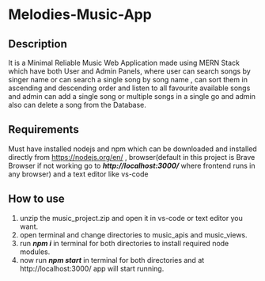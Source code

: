 # Melodies-Music-App

## Description
It is a Minimal Reliable Music Web Application made using MERN Stack which have both User and Admin Panels, where user can search songs by singer name or can search a single song by song name , can sort them in ascending and descending order and listen to all favourite available songs and admin can add a single song or multiple songs in a single go and admin also can delete a song from the Database.

## Requirements
Must have installed nodejs and npm which can be downloaded and installed directly from https://nodejs.org/en/ , browser(default in this project is Brave Browser if not working go to *__http://localhost:3000/__* where frontend runs in any browser) and a text editor like vs-code

## How to use
1. unzip the music_project.zip and open it in vs-code or text editor you want.
1. open terminal and change directories to music_apis and music_views. 
1. run **_npm i_** in terminal for both directories to install required node modules.
1. now run **_npm start_** in terminal for both directories and at http://localhost:3000/ app will start running.

